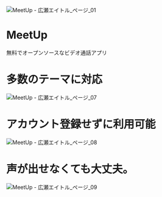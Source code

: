 ![MeetUp - 広瀬エイトル_ページ_01](https://github.com/IwataGumi/MeetUp/assets/70084358/71a40352-3c64-425b-825a-8d1a1a9bdcbf)

# MeetUp
無料でオープンソースなビデオ通話アプリ

# 多数のテーマに対応
![MeetUp - 広瀬エイトル_ページ_07](https://github.com/IwataGumi/MeetUp/assets/70084358/9f95ccfa-aaa7-46bc-b798-105c3017d37f)

# アカウント登録せずに利用可能
![MeetUp - 広瀬エイトル_ページ_08](https://github.com/IwataGumi/MeetUp/assets/70084358/7d52afe6-661e-4061-8717-a7efd8649409)

# 声が出せなくても大丈夫。
![MeetUp - 広瀬エイトル_ページ_09](https://github.com/IwataGumi/MeetUp/assets/70084358/180b854a-06d1-486c-b70a-cd320aeb1b81)
